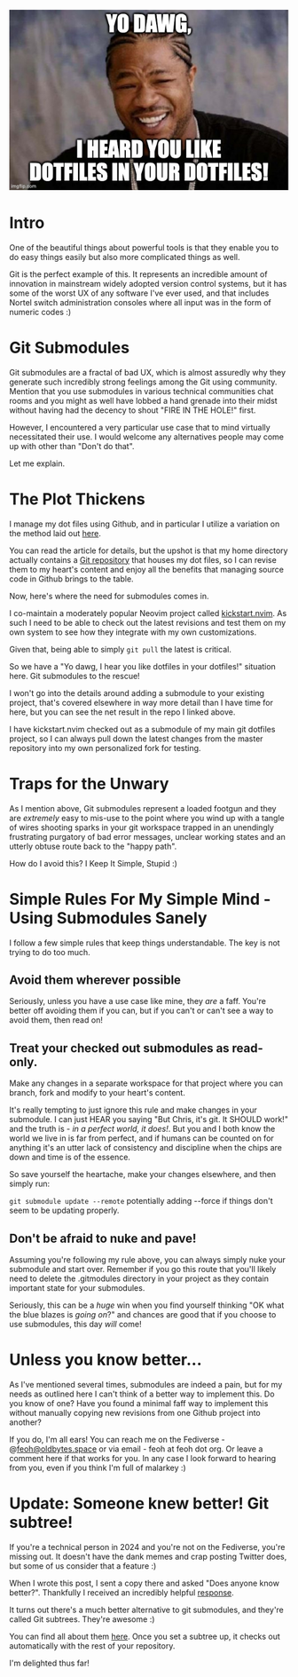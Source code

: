 <!--
.. title: Git Submodules are awful but occasionally necessary.
.. slug: git-submodules-are-awful-but-occasionally-necessary
.. date: 2024-01-09 23:09:31 UTC-05:00
.. tags: git,scm,version,control,submodules,vcs,bestpractices,subtree
.. previewimage: /images/YoDawgDotFiles.jpg
.. category: 
.. link: 
.. description: 
.. type: text
-->

![Yo Dawg I Hear You Like Dotfiles In Your Dotfiles](/images/YoDawgDotFiles.jpg)

# Intro
One of the beautiful things about powerful tools is that they enable you to do
easy things easily but also more complicated things as well.

Git is the perfect example of this. It represents an incredible amount of
innovation in mainstream widely adopted version control systems, but it has some
of the worst UX of any software I've ever used, and that includes Nortel switch
administration consoles where all input was in the form of numeric codes :)

# Git Submodules
Git submodules are a fractal of bad UX, which is almost assuredly why they
generate such incredibly strong feelings among the Git using community. Mention
that you use submodules in various technical communities chat rooms and you
might as well have lobbed a hand grenade into their midst without having had the
decency to shout "FIRE IN THE HOLE!" first.

However, I encountered a very particular use case that to mind virtually
necessitated their use. I would welcome any alternatives people may come up with
other than "Don't do that".

Let me explain.

# The Plot Thickens
I manage my dot files using Github, and in particular I utilize a variation on
the method laid out
[here](https://www.ackama.com/what-we-think/the-best-way-to-store-your-dotfiles-a-bare-git-repository-explained/).

You can read the article for details, but the upshot is that my home directory
actually contains a [Git repository](https://github.com/feoh/git_dotfiles) that houses my dot files, so I can revise
them to my heart's content and enjoy all the benefits that managing source code
in Github brings to the table.

Now, here's where the need for submodules comes in.

I co-maintain a moderately popular Neovim project called
[kickstart.nvim](https://github.com/nvim-lua/kickstart.nvim). As such I need to
be able to check out the latest revisions and test them on my own system to see
how they integrate with my own customizations.

Given that, being able to simply `git pull` the latest is critical.

So we have a "Yo dawg, I hear you like dotfiles in your dotfiles!" situation
here. Git submodules to the rescue!

I won't go into the details around adding a submodule to your existing project,
that's covered elsewhere in way more detail than I have time for here, but you
can see the net result in the repo I linked above.

I have kickstart.nvim checked out as a submodule of my main git dotfiles
project, so I can always pull down the latest changes from the master repository
into my own personalized fork for testing.

# Traps for the Unwary
As I mention above, Git submodules represent a loaded footgun and they are
*extremely* easy to mis-use to the point where you wind up with a tangle of
wires shooting sparks in your git workspace trapped in an unendingly frustrating
purgatory of bad error messages, unclear working states and an utterly obtuse
route back to the "happy path".

How do I avoid this? I Keep It Simple, Stupid :)

# Simple Rules For My Simple Mind - Using Submodules Sanely
I follow a few simple rules that keep things understandable. The key is not
trying to do too much.

## Avoid them wherever possible
Seriously, unless you have a use case like mine, they *are* a faff. You're
better off avoiding them if you can, but if you can't or can't see a way to
avoid them, then read on!

## Treat your checked out submodules as read-only.
Make any changes in a separate workspace for that project where you can branch,
fork and modify to your heart's content.

It's really tempting to just ignore this rule and make changes in your
submodule. I can just HEAR you saying "But Chris, it's git. It SHOULD work!" and
the truth is - *in a perfect world, it does!*. But you and I both know the world
we live in is far from perfect, and if humans can be counted on for anything
it's an utter lack of consistency and discipline when the chips are down and
time is of the essence.

So save yourself the heartache, make your changes elsewhere, and then simply
run:

`git submodule update --remote` potentially adding --force if things don't seem
to be updating properly.

## Don't be afraid to nuke and pave!
Assuming you're following my rule above, you can always simply nuke your
submodule and start over. Remember if you go this route that you'll likely need
to delete the .gitmodules directory in your project as they contain important
state for your submodules.

Seriously, this can be a *huge* win when you find yourself thinking "OK what the
blue blazes is *going on*?" and chances are good that if you choose to use
submodules, this day *will* come!

# Unless you know better...

As I've mentioned several times, submodules are indeed a pain, but for my needs
as outlined here I can't think of a better way to implement this. Do you know of
one? Have you found a minimal faff way to implement this without manually
copying new revisions from one Github project into another?

If you do, I'm all ears! You can reach me on the Fediverse - 
@feoh@oldbytes.space or via email - feoh at feoh dot org. Or leave a comment
here if that works for you. In any case I look forward to hearing from you, even
if you think I'm full of malarkey :)

# Update: Someone knew better! Git subtree!

If you're a technical person in 2024 and you're not on the Fediverse, you're
missing out. It doesn't have the dank memes and crap posting Twitter does, but
some of us consider that a feature :)

When I wrote this post, I sent a copy there and asked "Does anyone know
better?". Thankfully I received an incredibly helpful
[response](https://cybersecurity.theater/@varx/111731694640751156).

It turns out there's a much better alternative to git submodules, and they're
called Git subtrees. They're awesome :)

You can find all about them
[here](https://www.atlassian.com/git/tutorials/git-subtree). Once you set a
subtree up, it checks out automatically with the rest of your repository.

I'm delighted thus far!
